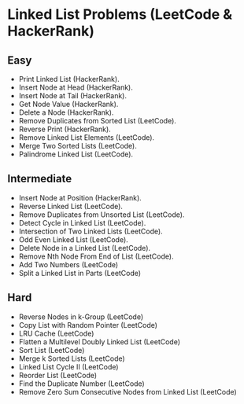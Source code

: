 # Linked List Problems (LeetCode & HackerRank)

## Easy
- Print Linked List (HackerRank).
- Insert Node at Head (HackerRank).
- Insert Node at Tail (HackerRank).
- Get Node Value (HackerRank).
- Delete a Node (HackerRank).
- Remove Duplicates from Sorted List (LeetCode).
- Reverse Print (HackerRank).
- Remove Linked List Elements (LeetCode).
- Merge Two Sorted Lists (LeetCode).
- Palindrome Linked List (LeetCode).

## Intermediate
- Insert Node at Position (HackerRank).
- Reverse Linked List (LeetCode).
- Remove Duplicates from Unsorted List (LeetCode).
- Detect Cycle in Linked List (LeetCode).
- Intersection of Two Linked Lists (LeetCode).
- Odd Even Linked List (LeetCode).
- Delete Node in a Linked List (LeetCode).
- Remove Nth Node From End of List (LeetCode).
- Add Two Numbers (LeetCode)
- Split a Linked List in Parts (LeetCode)

## Hard
- Reverse Nodes in k-Group (LeetCode)
- Copy List with Random Pointer (LeetCode)
- LRU Cache (LeetCode)
- Flatten a Multilevel Doubly Linked List (LeetCode)
- Sort List (LeetCode)
- Merge k Sorted Lists (LeetCode)
- Linked List Cycle II (LeetCode)
- Reorder List (LeetCode)
- Find the Duplicate Number (LeetCode)
- Remove Zero Sum Consecutive Nodes from Linked List (LeetCode)